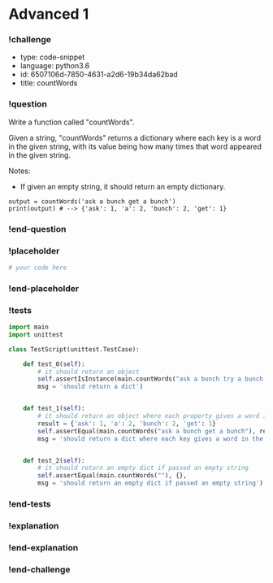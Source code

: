 # Advanced 1

### !challenge

* type: code-snippet
* language: python3.6
* id: 6507106d-7850-4631-a2d6-19b34da62bad
* title: countWords

### !question

Write a function called "countWords".

Given a string, "countWords" returns a dictionary where each key is a word in the given string, with its value being how many times that word appeared in the given string.

Notes:
* If given an empty string, it should return an empty dictionary.

```
output = countWords('ask a bunch get a bunch')
print(output) # --> {'ask': 1, 'a': 2, 'bunch': 2, 'get': 1}
```

### !end-question

### !placeholder

```python
# your code here

```

### !end-placeholder

### !tests

```python
import main
import unittest

class TestScript(unittest.TestCase):

    def test_0(self):
        # it should return an object
        self.assertIsInstance(main.countWords("ask a bunch try a bunch get a bunch"), dict,
        msg = 'should return a dict')


    def test_1(self):
        # it should return an object where each property gives a word in the string, with its number of appearances
        result = {'ask': 1, 'a': 2, 'bunch': 2, 'get': 1}
        self.assertEqual(main.countWords("ask a bunch get a bunch"), result,
        msg = 'should return a dict where each key gives a word in the string, with the value its number of appearances')


    def test_2(self):
        # it should return an empty dict if passed an empty string
        self.assertEqual(main.countWords(""), {},
        msg = 'should return an empty dict if passed an empty string')

```

### !end-tests

### !explanation

### !end-explanation

### !end-challenge
